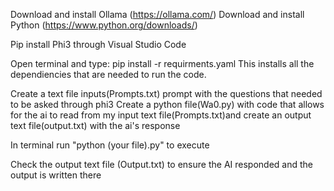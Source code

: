 Download and install Ollama (https://ollama.com/) Download and install Python (https://www.python.org/downloads/)

Pip install Phi3 through Visual Studio Code

Open terminal and type: pip install -r requirments.yaml This installs all the dependiencies that are needed to run the code.

Create a text file inputs(Prompts.txt) prompt with the questions that needed to be asked through phi3 Create a python file(Wa0.py) with code that allows for the ai to read from my input text file(Prompts.txt)and create an output text file(output.txt) with the ai's response

In terminal run "python (your file).py" to execute

Check the output text file (Output.txt) to ensure the AI responded and the output is written there
